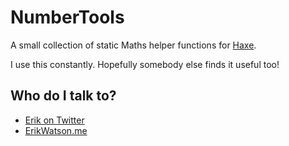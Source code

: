 # NumberTools #

A small collection of static Maths helper functions for [Haxe](http://haxe.org).

I use this constantly. Hopefully somebody else finds it useful too!


## Who do I talk to? ##

* [Erik on Twitter](https://twitter.com/championchap)
* [ErikWatson.me](https://erikwatson.me)